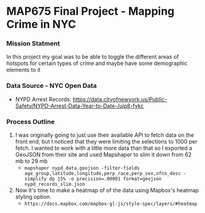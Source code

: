 # MAP675 Final Project - Mapping Crime in NYC

### Mission Statment
In this project my goal was to be able to toggle the different areas of hotspots for certain types of crime and maybe have some demographic elements to it

### Data Source - NYC Open Data
- NYPD Arrest Records: https://data.cityofnewyork.us/Public-Safety/NYPD-Arrest-Data-Year-to-Date-/uip8-fykc

### Process Outline
1. I was originally going to just use their available API to fetch data on the front end, but I noticed that they were limiting the selections to 1000 per fetch. I wanted to work with a little more data than that so I exported a GeoJSON from their site and used Mapshaper to slim it down from 62 mb to 29 mb
    - `mapshaper nypd_data.geojson -filter-fields age_group,latitude,longitude,perp_race,perp_sex,ofns_desc -simplify dp 15% -o precision=.00001 format=geojson nypd_records_slim.json`
2. Now it's time to make a heatmap of of the data using Mapbox's heatmap styling option.
    - `https://docs.mapbox.com/mapbox-gl-js/style-spec/layers/#heatmap`